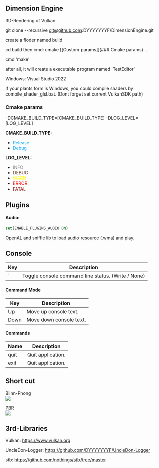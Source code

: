 ## Dimension Engine
3D-Rendering of Vulkan 

git clone --recursive git@github.com:DYYYYYYYF/DimensionEngine.git  

create a floder named build

cd build then cmd: cmake [[Custom params]](### Cmake params) ..

cmd 'make'

after all, it will create a executable program named 'TestEditor'

Windows: Visual Studio 2022

If your plants form is Windows, you could compile shaders by compile_shader_glsl.bat. (Dont forget set current VulkanSDK path)

### Cmake params

-DCMAKE_BUILD_TYPE=[CMAKE_BUILD_TYPE]
-DLOG_LEVEL=[LOG_LEVEL]

**CMAKE_BUILD_TYPE:**

* <font color=#00a8ff>Release</font>
* <font color=#00a8ff>Debug</font>

**LOG_LEVEL:**

* <font color=#88888888>INFO </font>
* <font color=#6c3d2c>DEBUG </font>
* <font color=Yellow>WARN </font>
* <font color=Red>ERROR</font>
* <font color=#8b0000>FATAL </font>

## Plugins

#### Audio: 

``` cmake
set(ENABLE_PLUGINS_AUDIO ON)
```

OpenAL and sniffle lib to load audio resource (.wma) and play.

## Console

| Key  | Description                                        |
| ---- | -------------------------------------------------- |
| `    | Toggle console command line status. (Write / None) |

#### Command Mode

| Key  | Description             |
| ---- | ----------------------- |
| Up   | Move up console text.   |
| Down | Move down console text. |

#### Commands

| Name | Description       |
| ---- | ----------------- |
| quit | Quit application. |
| exit | Quit application. |

## Short cut

Blinn-Phong  
![](Assets/Shortcuts/BlinnPhong.png)

PBR  
![](Assets/Shortcuts/PBR.png)



## 3rd-Libraries

Vulkan: https://www.vulkan.org

UncleDon-Logger: https://github.com/DYYYYYYYF/UncleDon-Logger

stb: https://github.com/nothings/stb/tree/master

